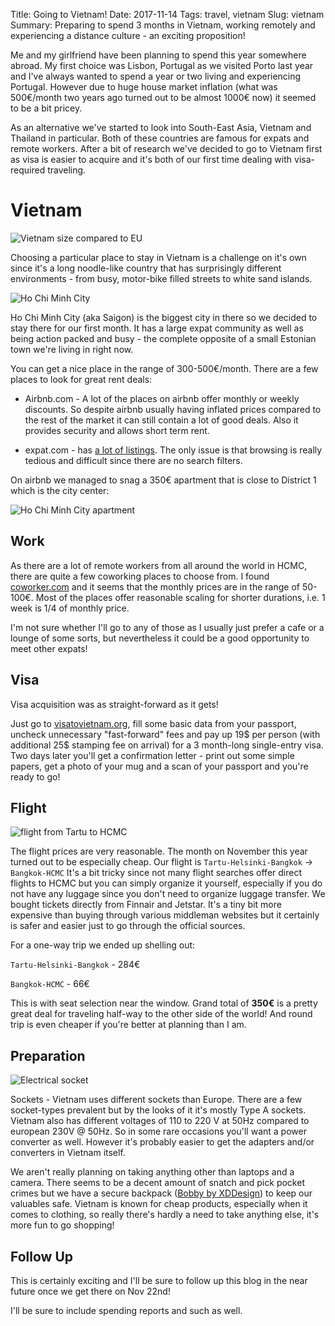 Title: Going to Vietnam!
Date: 2017-11-14
Tags: travel, vietnam
Slug: vietnam
Summary: Preparing to spend 3 months in Vietnam, working remotely and experiencing a distance culture - an exciting proposition!

Me and my girlfriend have been planning to spend this year somewhere abroad.
My first choice was Lisbon, Portugal as we visited Porto last year and
I've always wanted to spend a year or two living and experiencing Portugal.
However due to huge house market inflation (what was 500€/month two years ago
turned out to be almost 1000€ now) it seemed to be a bit pricey.

As an alternative we've started to look into South-East Asia, Vietnam and Thailand in particular.
Both of these countries are famous for expats and remote workers. After a bit of
research we've decided to go to Vietnam first as visa is easier to acquire and it's
 both of our first time dealing with visa-required traveling.

# Vietnam

![Vietnam size compared to EU]({filename}/images/vietnam_scale.png)

Choosing a particular place to stay in Vietnam is a challenge on it's own since it's
a long noodle-like country that has surprisingly different environments - from busy,
motor-bike filled streets to white sand islands.

![Ho Chi Minh City]({filename}/images/hcmc.jpg)

Ho Chi Minh City (aka Saigon) is the biggest city in there so we decided to stay there for our
first month. It has a large expat community as well as being action packed and busy -
the complete opposite of a small Estonian town we're living in right now.

You can get a nice place in the range of 300-500€/month. There are a few places to look
for great rent deals:

* Airbnb.com - A lot of the places on airbnb offer monthly or weekly discounts. So despite
airbnb usually having inflated prices compared to the rest of the market it can still contain
a lot of good deals. Also it provides security and allows short term rent.

* expat.com - has [a lot of listings](http://www.expat.com/en/housing/asia/vietnam/ho-chi-minh-city/).
The only issue is that browsing is really tedious and difficult since there are no search filters.

On airbnb we managed to snag a 350€ apartment that is close to District 1 which is the city center:

![Ho Chi Minh City apartment]({filename}/images/hcmc_apt.jpg)

## Work

As there are a lot of remote workers from all around the world in HCMC, there are quite a few
coworking places to choose from.
I found [coworker.com](https://www.coworker.com/vietnam/ho-chi-minh-city) and it seems that the monthly
prices are in the range of 50-100€. Most of the places offer reasonable scaling for shorter durations,
i.e. 1 week is 1/4 of monthly price.

I'm not sure whether I'll go to any of those as I usually just prefer a cafe or a lounge of some sorts,
but nevertheless it could be a good opportunity to meet other expats!

## Visa

Visa acquisition was as straight-forward as it gets!

Just go to [visatovietnam.org](https://www.visatovietnam.org/), fill some basic data from your passport,
uncheck unnecessary "fast-forward" fees and pay up 19$ per person (with additional 25$ stamping fee on arrival)
for a 3 month-long single-entry visa. Two days later you'll get a confirmation letter - print out some simple papers,
get a photo of your mug and a scan of your passport and you're ready to go!

## Flight


![flight from Tartu to HCMC]({filename}/images/tartu_hcmc_flight.png)

The flight prices are very reasonable. The month on November this year turned out to be especially cheap.
Our flight is `Tartu-Helsinki-Bangkok` -> `Bangkok-HCMC`
It's a bit tricky since not many flight searches offer direct flights to HCMC but you can simply organize it
yourself, especially if you do not have any luggage since you don't need to organize luggage transfer.
We bought tickets directly from Finnair and Jetstar. It's a tiny bit more expensive than buying through
various middleman websites but it certainly is safer and easier just to go through the official sources.

For a one-way trip we ended up shelling out:

`Tartu-Helsinki-Bangkok` - 284€

`Bangkok-HCMC` - 66€

This is with seat selection near the window.
Grand total of __350€__ is a pretty great deal for traveling half-way to the other side of the world!
And round trip is even cheaper if you're better at planning than I am.

## Preparation

![Electrical socket]({filename}/images/vietnam_socket.jpg)

Sockets - Vietnam uses different sockets than Europe. There are a few socket-types prevalent but by the looks
of it it's mostly Type A sockets. Vietnam also has different voltages of 110 to 220 V at 50Hz compared to
european 230V @ 50Hz. So in some rare occasions you'll want a power converter as well. However it's probably
easier to get the adapters and/or converters in Vietnam itself.

We aren't really planning on taking anything other than laptops and a camera. There seems to be a decent
amount of snatch and pick pocket crimes but we have a secure backpack
([Bobby by XDDesign](https://www.xd-design.com/bobby)) to keep our valuables safe.
Vietnam is known for cheap products, especially when it comes to clothing, so really there's
hardly a need to take anything else, it's more fun to go shopping!


## Follow Up

This is certainly exciting and I'll be sure to follow up this blog in the near future once we get there on Nov 22nd!

I'll be sure to include spending reports and such as well.



